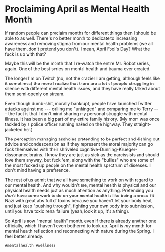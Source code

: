 # Proclaiming April as Mental Health Month

If random people can proclaim months for different things then I should
be able to as well. There's no better month to dedicate to increasing
awareness and removing stigma from our mental health problems (we all
have them, don't pretend you don't). I mean, April Fool's Day? What the
fuck is up with that?

Maybe this will be the month that I re-watch the entire Mr. Robot
series, again. One of the best series on mental health and trauma ever
created.

The longer I'm on Twitch (no, not the crazier I am getting, although
feels like it sometimes) the more I realize that there are a lot of
people struggling in silence with different mental health issues, and
they have really talked about them semi-openly on stream.

Even though dumb-shit, morally bankrupt, people have launched Twitter
attacks against me --- calling me "unhinged" and comparing me to Terry
--- the fact is that I don't mind sharing my personal struggle with
mental illness. It has been a big part of my entire family history. (My
mom was once tackled by a police officer running naked on the highway.
They straight-jacketed her.)

The perception managing assholes pretending to be perfect and dishing
out advice and condescension as if they represent the moral majority can
go fuck themselves with their shriveled
cognitive-Dunning-Krueger-dissonance brains. I know they are just as
sick as the narcissists and should love them anyway, but fuck 'em, along
with the "bullies" who are some of the most fucked up people on the
mental health spectrum of diseases. I don't mind having a preference.

The rest of us admit that we all have something to work on with regard
to our mental health. And why wouldn't me, mental health *is* physical
and our physical health needs just as much attention as anything.
Pretending you *don't* have some work to do on your mental health is
like being a cross-fit Nazi with great abs full of toxins because you
haven't let your body heal, and just keep "pushing through", fighting
your own body into submission, until you have toxic renal failure (yeah,
look it up, it's a thing).

So April is now "mental health" month. even if there is already another
one officially, which I haven't even bothered to look up. April is *my*
month for mental health reflection and reconnecting with nature during
the Spring. I feel better already.

    #mentalhealth #wellness
